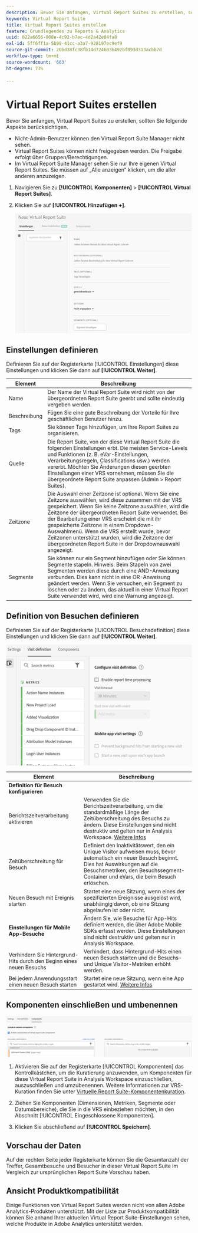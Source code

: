 ```yaml
---
description: Bevor Sie anfangen, Virtual Report Suites zu erstellen, sollten Sie folgende Aspekte berücksichtigen.
keywords: Virtual Report Suite
title: Virtual Report Suites erstellen
feature: Grundlegendes zu Reports & Analytics
uuid: 022a6656-808e-4c92-b7ec-4d2a42e84fa8
exl-id: 5ff6ff1a-5b99-41cc-a3a7-928197ec9ef9
source-git-commit: 20bd38fc38fb14d724603b492bf093d313acbb7d
workflow-type: tm+mt
source-wordcount: '663'
ht-degree: 73%

---
```


# Virtual Report Suites erstellen

Bevor Sie anfangen, Virtual Report Suites zu erstellen, sollten Sie folgende Aspekte berücksichtigen.

* Nicht-Admin-Benutzer können den Virtual Report Suite Manager nicht sehen.
* Virtual Report Suites können nicht freigegeben werden. Die Freigabe erfolgt über Gruppen/Berechtigungen.
* Im Virtual Report Suite Manager sehen Sie nur Ihre eigenen Virtual Report Suites. Sie müssen auf „Alle anzeigen“ klicken, um die aller anderen anzuzeigen.

1. Navigieren Sie zu **[!UICONTROL Komponenten]** > **[!UICONTROL Virtual Report Suites]**.
1. Klicken Sie auf **[!UICONTROL Hinzufügen +]**.

   ![](assets/new_vrs.png)

## Einstellungen definieren

Definieren Sie auf der Registerkarte [!UICONTROL Einstellungen] diese Einstellungen und klicken Sie dann auf **[!UICONTROL Weiter]**.

| Element | Beschreibung |
| --- |--- |
| Name | Der Name der Virtual Report Suite wird nicht von der übergeordneten Report Suite geerbt und sollte eindeutig vergeben werden. |
| Beschreibung | Fügen Sie eine gute Beschreibung der Vorteile für Ihre geschäftlichen Benutzer hinzu. |
| Tags | Sie können Tags hinzufügen, um Ihre Report Suites zu organisieren. |
| Quelle | Die Report Suite, von der diese Virtual Report Suite die folgenden Einstellungen erbt. Die meisten Service-Levels und Funktionen (z. B. eVar-Einstellungen, Verarbeitungsregeln, Classifications usw.) werden vererbt. Möchten Sie Änderungen diesen geerbten Einstellungen einer VRS vornehmen, müssen Sie die übergeordnete Report Suite anpassen (Admin > Report Suites). |
| Zeitzone | Die Auswahl einer Zeitzone ist optional. Wenn Sie eine Zeitzone auswählen, wird diese zusammen mit der VRS gespeichert. Wenn Sie keine Zeitzone auswählen, wird die Zeitzone der übergeordneten Report Suite verwendet.  Bei der Bearbeitung einer VRS erscheint die mit ihr gespeicherte Zeitzone in einem Dropdown-Auswahlmenü. Wenn die VRS erstellt wurde, bevor Zeitzonen unterstützt wurden, wird die Zeitzone der übergeordneten Report Suite in der Dropdownauswahl angezeigt. |
| Segmente | Sie können nur ein Segment hinzufügen oder Sie können Segmente stapeln.   Hinweis: Beim Stapeln von zwei Segmenten werden diese durch eine AND-Anweisung verbunden. Dies kann nicht in eine OR-Anweisung geändert werden. Wenn Sie versuchen, ein Segment zu löschen oder zu ändern, das aktuell in einer Virtual Report Suite verwendet wird, wird eine Warnung angezeigt. |

## Definition von Besuchen definieren

Definieren Sie auf der Registerkarte [!UICONTROL Besuchsdefinition] diese Einstellungen und klicken Sie dann auf **[!UICONTROL Weiter]**.

![](assets/visit-definition.png)

| Element | Beschreibung |
| --- |--- |
| **Definition für Besuch konfigurieren** |  |
| Berichtszeitverarbeitung aktivieren | Verwenden Sie die Berichtszeitverarbeitung, um die standardmäßige Länge der Zeitüberschreitung des Besuchs zu ändern. Diese Einstellungen sind nicht destruktiv und gelten nur in Analysis Workspace. [Weitere Infos](/help/components/vrs/vrs-report-time-processing.md) |
| Zeitüberschreitung für Besuch | Definiert den Inaktivitätswert, den ein Unique Visitor aufweisen muss, bevor automatisch ein neuer Besuch beginnt. Dies hat Auswirkungen auf die Besuchsmetriken, den Besuchssegment-Container und eVars, die beim Besuch erlöschen. |
| Neuen Besuch mit Ereignis starten | Startet eine neue Sitzung, wenn eines der spezifizierten Ereignisse ausgelöst wird, unabhängig davon, ob eine Sitzung abgelaufen ist oder nicht. |
| **Einstellungen für Mobile App-Besuche** | Ändern Sie, wie Besuche für App-Hits definiert werden, die über Adobe Mobile SDKs erfasst werden. Diese Einstellungen sind nicht destruktiv und gelten nur in Analysis Workspace. |
| Verhindern Sie Hintergrund-Hits durch den Beginn eines neuen Besuchs | Verhindert, dass Hintergrund-Hits einen neuen Besuch starten und die Besuchs- und Unique Visitor-Metriken erhöht werden. |
| Bei jedem Anwendungsstart einen neuen Besuch starten | Startet eine neue Sitzung, wenn eine App gestartet wird. [Weitere Infos](/help/components/vrs/vrs-mobile-visit-processing.md) |

## Komponenten einschließen und umbenennen

![](assets/components.png)

1. Aktivieren Sie auf der Registerkarte [!UICONTROL Komponenten] das Kontrollkästchen, um die Kuratierung anzuwenden, um Komponenten für diese Virtual Report Suite in Analysis Workspace einzuschließen, auszuschließen und umzubenennen.
Weitere Informationen zur VRS-Kuration finden Sie unter [Virtuelle Report Suite-Komponentenkuration](https://experienceleague.adobe.com/docs/analytics/components/virtual-report-suites/vrs-components.html?lang=en#virtual-report-suites).

1. Ziehen Sie Komponenten (Dimensionen, Metriken, Segmente oder Datumsbereiche), die Sie in die VRS einbeziehen möchten, in den Abschnitt [!UICONTROL Eingeschlossene Komponenten].

1. Klicken Sie abschließend auf **[!UICONTROL Speichern]**.

## Vorschau der Daten

Auf der rechten Seite jeder Registerkarte können Sie die Gesamtanzahl der Treffer, Gesamtbesuche und Besucher in dieser Virtual Report Suite im Vergleich zur ursprünglichen Report Suite Vorschau haben.

## Ansicht Produktkompatibilität

Einige Funktionen von Virtual Report Suites werden nicht von allen Adobe Analytics-Produkten unterstützt. Mit der Liste zur Produktkompatibilität können Sie anhand Ihrer aktuellen Virtual Report Suite-Einstellungen sehen, welche Produkte in Adobe Analytics unterstützt werden.

